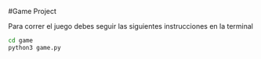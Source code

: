 #Game Project

Para correr el juego debes seguir las siguientes instrucciones en la terminal 

```sh
cd game
python3 game.py
```

